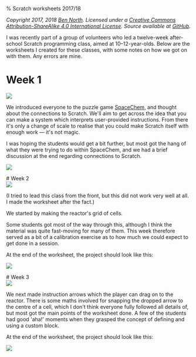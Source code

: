 % Scratch worksheets 2017/18

_Copyright 2017, 2018 [Ben North](http://www.redfrontdoor.org/blog/).  Licensed under a [Creative Commons Attribution-ShareAlike 4.0 International License](https://creativecommons.org/licenses/by-sa/4.0/).  Source available at [GitHub](https://github.com/bennorth/scratch-worksheets-2017-2018/)._

I was recently part of a group of volunteers who led a twelve-week after-school Scratch programming class, aimed at 10&ndash;12-year-olds.  Below are the worksheets I created for these classes, with some notes on how we got on with them.  Any errors are mine.


# Week 1

<div class="thumbnail"><a href="week-01/Scratch-worksheets-2017-2018-week-01.pdf"><img src="week-01/worksheet.png"></a></div>

We introduced everyone to the puzzle game [SpaceChem](http://www.zachtronics.com/spacechem/), and thought about the connections to Scratch.  We'll aim to get across the idea that you can make a system which interprets user-provided instructions.  From there it's only a change of scale to realise that you could make Scratch itself with enough work &mdash; it's not magic.

I was hoping the students would get a bit further, but most got the hang of what they were trying to do within SpaceChem, and we had a brief discussion at the end regarding connections to Scratch.

<p class="scratch-project"><a href="http://www.zachtronics.com/spacechem/"><img src="week-01/spacechem.png"></a></p>


<div style="clear:both"/>
# Week 2

<div class="thumbnail"><a href="week-02/Scratch-worksheets-2017-2018-week-02.pdf"><img src="week-02/worksheet.png"></a></div>

(I tried to lead this class from the front, but this did not work very well at all.  I made the worksheet after the fact.)

We started by making the reactor's grid of cells.

Some students got most of the way through this, although I think the material was quite fast-moving for many of them.  This week therefore served as a bit of a calibration exercise as to how much we could expect to get done in a session.

At the end of the worksheet, the project should look like this:

<p class="scratch-project"><a href="https://scratch.mit.edu/projects/199126751/"><img src="week-02/scratch-project.png"></a></p>


<div style="clear:both"/>
# Week 3

<div class="thumbnail"><a href="week-03/Scratch-worksheets-2017-2018-week-03.pdf"><img src="week-03/worksheet.png"></a></div>

We next made instruction arrows which the player can drag on to the reactor.  There is some maths involved for snapping the dropped arrow to the centre of a cell, which I don't think everyone fully followed all details of, but most got the main points of the worksheet done.  A few of the students had good 'aha!' moments when they grasped the concept of defining and using a custom block.

At the end of the worksheet, the project should look like this:

<p class="scratch-project"><a href="https://scratch.mit.edu/projects/199131736/"><img src="week-03/scratch-project.png"></a></p>
